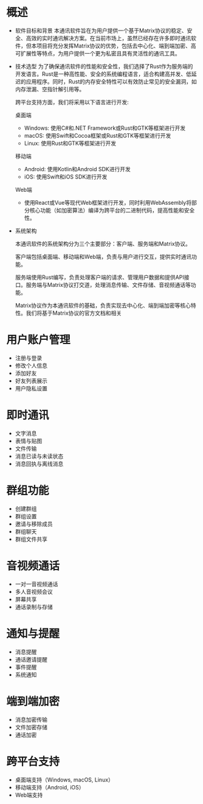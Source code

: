 # 概述
   * 软件目标和背景
     本通讯软件旨在为用户提供一个基于Matrix协议的稳定、安全、高效的实时通讯解决方案。在当前市场上，虽然已经存在许多即时通讯软件，但本项目将充分发挥Matrix协议的优势，包括去中心化、端到端加密、高可扩展性等特点，为用户提供一个更为私密且具有灵活性的通讯工具。
   * 技术选型
      为了确保通讯软件的性能和安全性，我们选择了Rust作为服务端的开发语言。Rust是一种高性能、安全的系统编程语言，适合构建高并发、低延迟的应用程序。同时，Rust的内存安全特性可以有效防止常见的安全漏洞，如内存泄漏、空指针解引用等。

      跨平台支持方面，我们将采用以下语言进行开发:

      桌面端

      - Windows: 使用C#和.NET Framework或Rust和GTK等框架进行开发
      - macOS: 使用Swift和Cocoa框架或Rust和GTK等框架进行开发
      - Linux: 使用Rust和GTK等框架进行开发
    
      移动端
      - Android: 使用Kotlin和Android SDK进行开发
      - iOS: 使用Swift和iOS SDK进行开发


      Web端
      - 使用React或Vue等现代Web框架进行开发，同时利用WebAssembly将部分核心功能（如加密算法）编译为跨平台的二进制代码，提高性能和安全性。
   * 系统架构

     本通讯软件的系统架构分为三个主要部分：客户端、服务端和Matrix协议。

     客户端包括桌面端、移动端和Web端，负责与用户进行交互，提供实时通讯功能。

     服务端使用Rust编写，负责处理客户端的请求、管理用户数据和提供API接口。服务端与Matrix协议打交道，处理消息传输、文件存储、音视频通话等功能。

     Matrix协议作为本通讯软件的基础，负责实现去中心化、端到端加密等核心特性。我们将基于Matrix协议的官方文档和相关




# 用户账户管理
   * 注册与登录
   * 修改个人信息
   * 添加好友
   * 好友列表展示
   * 用户隐私设置

# 即时通讯
   * 文字消息
   * 表情与贴图
   * 文件传输
   * 消息已读与未读状态
   * 消息回执与离线消息

# 群组功能
   * 创建群组
   * 群组设置
   * 邀请与移除成员
   * 群组聊天
   * 群组文件共享

# 音视频通话
   * 一对一音视频通话
   * 多人音视频会议
   * 屏幕共享
   * 通话录制与存储

# 通知与提醒
   * 消息提醒
   * 通话邀请提醒
   * 事件提醒
   * 系统通知

# 端到端加密
   * 消息加密传输
   * 文件加密存储
   * 通话加密

# 跨平台支持
   * 桌面端支持（Windows, macOS, Linux）
   * 移动端支持（Android, iOS）
   * Web端支持

